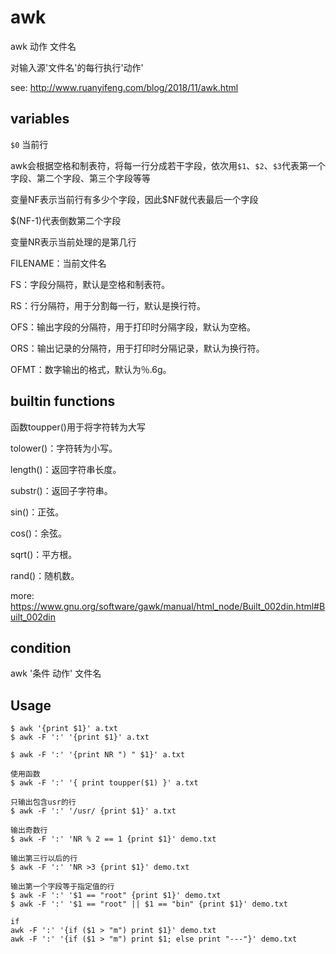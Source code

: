 # awk

awk 动作 文件名

对输入源'文件名'的每行执行'动作'

see: http://www.ruanyifeng.com/blog/2018/11/awk.html

## variables

`$0` 当前行

awk会根据空格和制表符，将每一行分成若干字段，依次用`$1`、`$2`、`$3`代表第一个字段、第二个字段、第三个字段等等

变量NF表示当前行有多少个字段，因此$NF就代表最后一个字段

$(NF-1)代表倒数第二个字段

变量NR表示当前处理的是第几行

FILENAME：当前文件名

FS：字段分隔符，默认是空格和制表符。

RS：行分隔符，用于分割每一行，默认是换行符。

OFS：输出字段的分隔符，用于打印时分隔字段，默认为空格。

ORS：输出记录的分隔符，用于打印时分隔记录，默认为换行符。

OFMT：数字输出的格式，默认为％.6g。

## builtin functions

函数toupper()用于将字符转为大写

tolower()：字符转为小写。

length()：返回字符串长度。

substr()：返回子字符串。

sin()：正弦。

cos()：余弦。

sqrt()：平方根。

rand()：随机数。

more: https://www.gnu.org/software/gawk/manual/html_node/Built_002din.html#Built_002din

## condition

awk '条件 动作' 文件名


## Usage

    $ awk '{print $1}' a.txt
    $ awk -F ':' '{print $1}' a.txt

    $ awk -F ':' '{print NR ") " $1}' a.txt

    使用函数
    $ awk -F ':' '{ print toupper($1) }' a.txt

    只输出包含usr的行
    $ awk -F ':' '/usr/ {print $1}' a.txt

    输出奇数行
    $ awk -F ':' 'NR % 2 == 1 {print $1}' demo.txt

    输出第三行以后的行
    $ awk -F ':' 'NR >3 {print $1}' demo.txt

    输出第一个字段等于指定值的行
    $ awk -F ':' '$1 == "root" {print $1}' demo.txt
    $ awk -F ':' '$1 == "root" || $1 == "bin" {print $1}' demo.txt

    if
    awk -F ':' '{if ($1 > "m") print $1}' demo.txt
    awk -F ':' '{if ($1 > "m") print $1; else print "---"}' demo.txt
